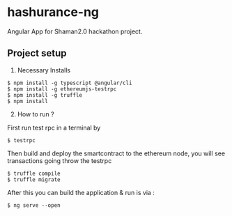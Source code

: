# hashurance-ng

Angular App for Shaman2.0 hackathon project.

## Project setup

1. Necessary Installs

```
$ npm install -g typescript @angular/cli
$ npm install -g ethereumjs-testrpc
$ npm install -g truffle
$ npm install
```

2. How to run ?

First run test rpc in a terminal by 
```
$ testrpc
```

Then build and deploy the smartcontract to the ethereum node, you will see transactions going throw the testrpc
```
$ truffle compile
$ truffle migrate
```

After this you can build the application & run is via :
```
$ ng serve --open
```
